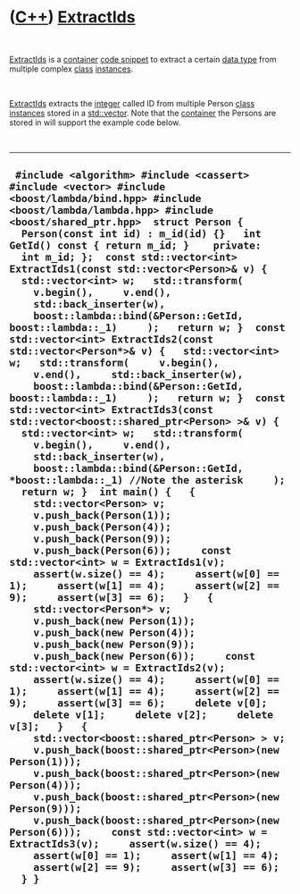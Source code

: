 



 

 

 

 

 

([C++](Cpp.md)) [ExtractIds](CppExtractIds.md)
================================================

 

[ExtractIds](CppExtractIds.md) is a [container](CppContainer.md) [code
snippet](CppCodeSnippets.md) to extract a certain [data
type](CppDataType.md) from multiple complex [class](CppClass.md)
[instances](CppInstance.md).

 

[ExtractIds](CppExtractIds.md) extracts the [integer](CppInt.md)
called ID from multiple Person [class](CppClass.md)
[instances](CppInstance.md) stored in a [std::vector](CppVector.md).
Note that the [container](CppContainer.md) the Persons are stored in
will support the example code below.

 

  ---------------------------------------------------------------------------------------------------------------------------------------------------------------------------------------------------------------------------------------------------------------------------------------------------------------------------------------------------------------------------------------------------------------------------------------------------------------------------------------------------------------------------------------------------------------------------------------------------------------------------------------------------------------------------------------------------------------------------------------------------------------------------------------------------------------------------------------------------------------------------------------------------------------------------------------------------------------------------------------------------------------------------------------------------------------------------------------------------------------------------------------------------------------------------------------------------------------------------------------------------------------------------------------------------------------------------------------------------------------------------------------------------------------------------------------------------------------------------------------------------------------------------------------------------------------------------------------------------------------------------------------------------------------------------------------------------------------------------------------------------------------------------------------------------------------------------------------------------------------------------------------------------------------------------------------------------------------------------------------------------------------------------------------------------------------------------------------------------------------------------------------------------------------------------------------------------------------------------------------------------------------------------------------------------------------------------
  ` #include <algorithm> #include <cassert> #include <vector> #include <boost/lambda/bind.hpp> #include <boost/lambda/lambda.hpp> #include <boost/shared_ptr.hpp>  struct Person {   Person(const int id) : m_id(id) {}   int GetId() const { return m_id; }    private:   int m_id; };  const std::vector<int> ExtractIds1(const std::vector<Person>& v) {   std::vector<int> w;   std::transform(     v.begin(),     v.end(),     std::back_inserter(w),     boost::lambda::bind(&Person::GetId, boost::lambda::_1)     );   return w; }  const std::vector<int> ExtractIds2(const std::vector<Person*>& v) {   std::vector<int> w;   std::transform(     v.begin(),     v.end(),     std::back_inserter(w),     boost::lambda::bind(&Person::GetId, boost::lambda::_1)     );   return w; }  const std::vector<int> ExtractIds3(const std::vector<boost::shared_ptr<Person> >& v) {   std::vector<int> w;   std::transform(     v.begin(),     v.end(),     std::back_inserter(w),     boost::lambda::bind(&Person::GetId, *boost::lambda::_1) //Note the asterisk     );   return w; }  int main() {   {     std::vector<Person> v;     v.push_back(Person(1));     v.push_back(Person(4));     v.push_back(Person(9));     v.push_back(Person(6));     const std::vector<int> w = ExtractIds1(v);     assert(w.size() == 4);     assert(w[0] == 1);     assert(w[1] == 4);     assert(w[2] == 9);     assert(w[3] == 6);   }   {     std::vector<Person*> v;     v.push_back(new Person(1));     v.push_back(new Person(4));     v.push_back(new Person(9));     v.push_back(new Person(6));     const std::vector<int> w = ExtractIds2(v);     assert(w.size() == 4);     assert(w[0] == 1);     assert(w[1] == 4);     assert(w[2] == 9);     assert(w[3] == 6);     delete v[0];     delete v[1];     delete v[2];     delete v[3];   }   {     std::vector<boost::shared_ptr<Person> > v;     v.push_back(boost::shared_ptr<Person>(new Person(1)));     v.push_back(boost::shared_ptr<Person>(new Person(4)));     v.push_back(boost::shared_ptr<Person>(new Person(9)));     v.push_back(boost::shared_ptr<Person>(new Person(6)));     const std::vector<int> w = ExtractIds3(v);     assert(w.size() == 4);     assert(w[0] == 1);     assert(w[1] == 4);     assert(w[2] == 9);     assert(w[3] == 6);   } }`
  ---------------------------------------------------------------------------------------------------------------------------------------------------------------------------------------------------------------------------------------------------------------------------------------------------------------------------------------------------------------------------------------------------------------------------------------------------------------------------------------------------------------------------------------------------------------------------------------------------------------------------------------------------------------------------------------------------------------------------------------------------------------------------------------------------------------------------------------------------------------------------------------------------------------------------------------------------------------------------------------------------------------------------------------------------------------------------------------------------------------------------------------------------------------------------------------------------------------------------------------------------------------------------------------------------------------------------------------------------------------------------------------------------------------------------------------------------------------------------------------------------------------------------------------------------------------------------------------------------------------------------------------------------------------------------------------------------------------------------------------------------------------------------------------------------------------------------------------------------------------------------------------------------------------------------------------------------------------------------------------------------------------------------------------------------------------------------------------------------------------------------------------------------------------------------------------------------------------------------------------------------------------------------------------------------------------------------

 

 

 

 

 





 



